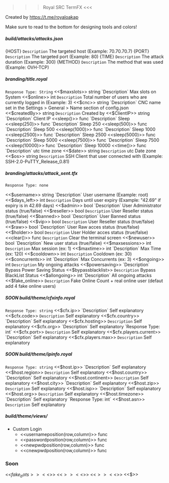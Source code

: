 >>> Royal SRC TermFX <<<

Created by https://t.me/royaloakap

Make sure to read to the bottom for designing tools and colors!


##### build/attacks/attacks.json  #####

{HOST}                              `Description` The targeted host (Example: 70.70.70.7)
{PORT}                              `Description` The targeted port (Example: 80)
{TIME}                              `Description` The attack duration (Example: 300)
{METHOD}                            `Description` The method that was used (Example: OVH-TCP)

##### branding/title.royal #####
`Response Type: String`
<<$maxslots>> string                `Description` Max slots on System
<<$online>> int                    `Description` Total number of users who are currently logged in (Example: 3)
<<$cnc>> string                    `Description` CNC name set in the Settings > General > Name section of config.json
<<$createdBy>> string               `Description` Created by
<<$ClientIP>> string               `Description` Client IP
<<sleep()>> func                   `Description` Sleep 
<<sleep(250)>> func                   `Description` Sleep 250
<<sleep(500)>> func                   `Description` Sleep 500
<<sleep(1000)>> func                   `Description` Sleep 1000
<<sleep(2500)>> func                   `Description` Sleep 2500
<<sleep(5000)>> func                   `Description` Sleep 5000
<<sleep(7500)>> func                   `Description` Sleep 7500
<<sleep(10000)>> func                   `Description` Sleep 10000
<<time()>> func                    `Description` utc time zone
<<$date>> string                   `Description` utc Date zone
<<$os>> string                     `Description` SSH Client that user connected with (Example: SSH-2.0-PuTTY_Release_0.81)


##### branding/attacks/attack_sent.tfx #####
`Response Type: none`

<<$username>> string              `Description` User username (Example: root)
<<$days_left>> int                `Description` Days until user expiry (Example: "42.69" if expiry is in 42.69 days)
<<$admin>> bool                   `Description` User Administrator status (true/false)
<<$reseller>> bool                `Description` User Reseller status (true/false)
<<$banned>> bool                  `Description` User Banned status (true/false)
<<$vip>> bool                     `Description` User Reseller status (true/false)
<<$raw>> bool                     `Description` User Raw acces status (true/false)
<<$holder>> bool                  `Description` User Holder acces status (true/false)
<<clear()>> func                  `Description` Clear the terminal screen
<<$newuser>> bool                 `Description` New user status (true/false)
<<$maxsessions>> int              `Description` Max session (ex: 1)
<<$maxtime>> int                  `Description` Max Time (ex: 120)
<<$cooldown>> int                 `Description` Cooldown (ex: 30)
<<$concurrents>> int              `Description` Max Concurrents (ex: 3)
<<$ongoing>> int                  `Description` My ongoing attacks
<<$powersaving>>                  `Description` Bypass Power Saving Status
<<$bypassblacklist>>              `Description` Bypass BlackList Status
<<$allongoing>> int               `Description` All ongoing attacks
<<$fake_online>>                  `Description` Fake Online Count + real online user (defaut add 4 fake online users)

##### SOON build/theme/cfxinfo.royal #####

`Response Type: string`
<<$cfx.ip>>                         `Description` Self explanatory
<<$cfx.code>>                       `Description` Self explanatory
<<$cfx.country>>                    `Description` Self explanatory
<<$cfx.hosting>>                    `Description` Self explanatory
<<$cfx.org>>                        `Description` Self explanatory
`Response Type: int`
<<$cfx.port>>                       `Description` Self explanatory
<<$cfx.players.current>>            `Description` Self explanatory
<<$cfx.players.max>>                `Description` Self explanatory

##### SOON build/theme/ipinfo.royal #####

`Response Type: string`
<<$host.ip>>                        `Description` Self explanatory
<<$host.region>>                    `Description` Self explanatory
<<$host.country>>                   `Description` Self explanatory
<<$host.continent>>                 `Description` Self explanatory
<<$host.city>>                      `Description` Self explanatory
<<$host.zip>>                       `Description` Self explanatory
<<$host.isp>>                       `Description` Self explanatory
<<$host.org>>                       `Description` Self explanatory
<<$host.timezone>>                  `Description` Self explanatory
`Response Type: int`
<<$host.asn>>                       `Description` Self explanatory



##### build/theme/views/ #####
- Custom Login
    - <<usernameposition(row,column)>> func
    - <<passwordposition(row,column)>> func
    - <<newpwdposition(row,column)>> func
    - <<cnewpwdposition(row,column)>> func


### Soon
<<$fake_bots>>
<<$>>
<<$>>
<<$>>
<<$>>
<<$>>
<<$>>

